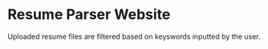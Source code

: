 # Resume Parser Website

Uploaded resume files are filtered based on keyswords inputted by the user.
